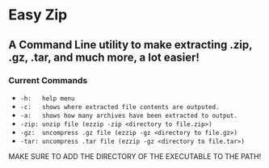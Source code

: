 # Easy Zip
## A Command Line utility to make extracting .zip, .gz, .tar, and much more, a lot easier!

### Current Commands
- ```-h:   help menu```
- ```-c:   shows where extracted file contents are outputed.```
- ```-a:   shows how many archives have been extracted to output.```
- ```-zip: unzip file (ezzip -zip <directory to file.zip>)```
- ```-gz:  uncompress .gz file (ezzip -gz <directory to file.gz>)```
- ```-tar: uncompress .tar file (ezzip -gz <directory to file.tar>)```

MAKE SURE TO ADD THE DIRECTORY OF THE EXECUTABLE TO THE PATH!